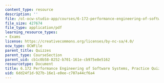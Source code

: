 ```yaml
---
content_type: resource
description: ''
file: /ol-ocw-studio-app/courses/6-172-performance-engineering-of-software-systems-fall-2018/6dd24f1d927b16e1e0eec707a44cf6a4_MIT6_172F18_practicequiz1.pdf
file_size: 427674
file_type: application/pdf
learning_resource_types:
- Exams
license: https://creativecommons.org/licenses/by-nc-sa/4.0/
ocw_type: OCWFile
parent_title: Quizzes
parent_type: CourseSection
parent_uid: cb1c0b58-8252-b701-161e-cb975e8e5162
resourcetype: Document
title: 6.172 Performance Engineering of Software Systems, Practice Quiz 1
uid: 6dd24f1d-927b-16e1-e0ee-c707a44cf6a4
---
```

